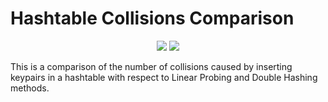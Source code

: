# Hashtable Collisions Comparison

<p align="center">
    <img src="https://img.shields.io/badge/License-MIT-blue.svg" />
    <img src=https://img.shields.io/badge/Made%20with-Java-red.svg />
</p>

This is a comparison of the number of collisions caused by inserting keypairs in a hashtable with respect to Linear Probing and Double Hashing methods.
